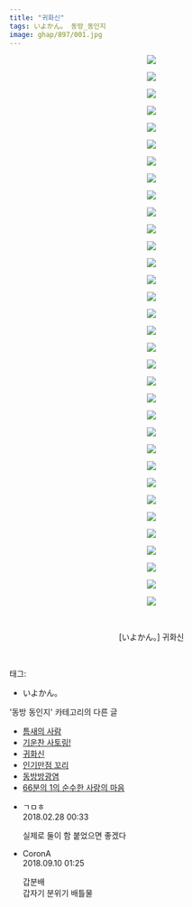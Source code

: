 ```yaml
---
title: "귀화신"
tags: いよかん。 동방_동인지
image: ghap/897/001.jpg
---
```

<div class="article">
<p style="text-align: center; clear: none; float: none;"><img src="{{ site.nasurl }}/ghap/897/001.jpg"/></p>
<p style="text-align: center; clear: none; float: none;"><img src="{{ site.nasurl }}/ghap/897/002.jpg"/></p>
<p style="text-align: center; clear: none; float: none;"><img src="{{ site.nasurl }}/ghap/897/003.jpg"/></p>
<p style="text-align: center; clear: none; float: none;"><img src="{{ site.nasurl }}/ghap/897/004.jpg"/></p>
<p style="text-align: center; clear: none; float: none;"><img src="{{ site.nasurl }}/ghap/897/005.jpg"/></p>
<p style="text-align: center; clear: none; float: none;"><img src="{{ site.nasurl }}/ghap/897/006.jpg"/></p>
<p style="text-align: center; clear: none; float: none;"><img src="{{ site.nasurl }}/ghap/897/007.jpg"/></p>
<p style="text-align: center; clear: none; float: none;"><img src="{{ site.nasurl }}/ghap/897/008.jpg"/></p>
<p style="text-align: center; clear: none; float: none;"><img src="{{ site.nasurl }}/ghap/897/009.jpg"/></p>
<p style="text-align: center; clear: none; float: none;"><img src="{{ site.nasurl }}/ghap/897/010.jpg"/></p>
<p style="text-align: center; clear: none; float: none;"><img src="{{ site.nasurl }}/ghap/897/011.jpg"/></p>
<p style="text-align: center; clear: none; float: none;"><img src="{{ site.nasurl }}/ghap/897/012.jpg"/></p>
<p style="text-align: center; clear: none; float: none;"><img src="{{ site.nasurl }}/ghap/897/013.jpg"/></p>
<p style="text-align: center; clear: none; float: none;"><img src="{{ site.nasurl }}/ghap/897/014.jpg"/></p>
<p style="text-align: center; clear: none; float: none;"><img src="{{ site.nasurl }}/ghap/897/015.jpg"/></p>
<p style="text-align: center; clear: none; float: none;"><img src="{{ site.nasurl }}/ghap/897/016.jpg"/></p>
<p style="text-align: center; clear: none; float: none;"><img src="{{ site.nasurl }}/ghap/897/017.jpg"/></p>
<p style="text-align: center; clear: none; float: none;"><img src="{{ site.nasurl }}/ghap/897/018.jpg"/></p>
<p style="text-align: center; clear: none; float: none;"><img src="{{ site.nasurl }}/ghap/897/019.jpg"/></p>
<p style="text-align: center; clear: none; float: none;"><img src="{{ site.nasurl }}/ghap/897/020.jpg"/></p>
<p style="text-align: center; clear: none; float: none;"><img src="{{ site.nasurl }}/ghap/897/021.jpg"/></p>
<p style="text-align: center; clear: none; float: none;"><img src="{{ site.nasurl }}/ghap/897/022.jpg"/></p>
<p style="text-align: center; clear: none; float: none;"><img src="{{ site.nasurl }}/ghap/897/023.jpg"/></p>
<p style="text-align: center; clear: none; float: none;"><img src="{{ site.nasurl }}/ghap/897/024.jpg"/></p>
<p style="text-align: center; clear: none; float: none;"><img src="{{ site.nasurl }}/ghap/897/025.jpg"/></p>
<p style="text-align: center; clear: none; float: none;"><img src="{{ site.nasurl }}/ghap/897/026.jpg"/></p>
<p style="text-align: center; clear: none; float: none;"><img src="{{ site.nasurl }}/ghap/897/027.jpg"/></p>
<p style="text-align: center; clear: none; float: none;"><img src="{{ site.nasurl }}/ghap/897/028.jpg"/></p>
<p style="text-align: center; clear: none; float: none;"><img src="{{ site.nasurl }}/ghap/897/029.jpg"/></p>
<p style="text-align: center; clear: none; float: none;"><img src="{{ site.nasurl }}/ghap/897/030.jpg"/></p>
<p style="text-align: center; clear: none; float: none;"><img src="{{ site.nasurl }}/ghap/897/031.jpg"/></p>
<p style="text-align: center; clear: none; float: none;"><img src="{{ site.nasurl }}/ghap/897/032.jpg"/></p>
<p style="text-align: center; clear: none; float: none;"><img src="{{ site.nasurl }}/ghap/897/033.jpg"/></p>
<p style="text-align: center; clear: none; float: none;"><br/></p>
<p style="text-align: center; clear: none; float: none;">[いよかん。] 귀화신</p>
<p><br/></p>
</div><div class="tagTrail">
<p>태그: </p>
<ul>
<li>いよかん。</li>
</ul>
</div><div class="another">
<p>'동방 동인지' 카테고리의 다른 글</p>
<ul>
<li><a href="/2016-07-17-ghap_899">틈새의 사람</a></li>
<li><a href="/2016-07-17-ghap_898">기운찬 사토링!</a></li>
<li><a href="/2016-07-17-ghap_897">귀화신</a></li>
<li><a href="/2016-07-17-ghap_896">인기만점 꼬리</a></li>
<li><a href="/2016-07-17-ghap_895">동방방광염</a></li>
<li><a href="/2016-07-17-ghap_894">66분의 1의 순수한 사랑의 마음</a></li>
</ul>
</div><div class="cb_module cb_fluid">
<div class="cb_wrt cb_profile">
<div class="comment">
<ul>
<li class="cb_thumb_off" id="comment15208454">
<div class="cb_comment_area">
<div class="cb_info_area">
<div class="cb_section">
<span class="cb_nick_name">ㄱㅁㅎ</span>
</div>
<div class="cb_section">
<span class="cb_date">2018.02.28 00:33 </span>
</div>
</div>
<div class="cb_dsc_comment">
<p class="cb_dsc">
											실제로 둘이 함 붙었으면 좋겠다
										</p>
</div>
</div></li>
<li class="cb_thumb_off" id="comment15329046">
<div class="cb_comment_area">
<div class="cb_info_area">
<div class="cb_section">
<span class="cb_nick_name">CoronA</span>
</div>
<div class="cb_section">
<span class="cb_date">2018.09.10 01:25 </span>
</div>
</div>
<div class="cb_dsc_comment">
<p class="cb_dsc">
											갑분배<br/>
갑자기 분위기 배틀물
										</p>
</div>
</div></li>
</ul>
</div>
</div><!-- commentList close -->
</div>